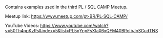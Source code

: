 Contains examples used in the third PL / SQL CAMP Meetup.

Meetup link: https://www.meetup.com/pt-BR/PL-SQL-CAMP/

YouTube Videos: https://www.youtube.com/watch?v=50Th4ppKzRs&index=5&list=PL5qYppFsXIaX6xQFM40BRoIbJnSGudTNS
